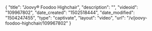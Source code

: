 {
    "title": "Joovy&reg; Foodoo Highchair",
    "description": "",
    "videoid": "109967802",
    "date_created": "1502518444",
    "date_modified": "1504247455",
    "type": "captivate",
    "layout": "video",
    "url": "\/v\/joovy-foodoo-highchair\/109967802"
}